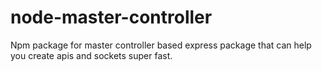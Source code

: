 # node-master-controller
Npm package for master controller based express package that can help you create apis and sockets super fast.
